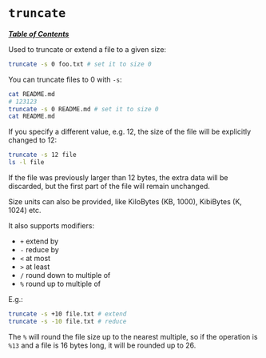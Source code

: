 # `truncate`

[***Table of Contents***](/README.md)

Used to truncate or extend a file to a given size:

```bash
truncate -s 0 foo.txt # set it to size 0
```

You can truncate files to 0 with `-s`:

```bash
cat README.md
# 123123
truncate -s 0 README.md # set it to size 0
cat README.md
```

If you specify a different value, e.g. 12, the size of the file will be
explicitly changed to 12:

```bash
truncate -s 12 file
ls -l file
```

If the file was previously larger than 12 bytes, the extra data will be
discarded, but the first part of the file will remain unchanged.

Size units can also be provided, like KiloBytes (KB, 1000), KibiBytes (K, 1024)
etc.

It also supports modifiers:
- `+` extend by
- `-` reduce by
- `<` at most
- `>` at least
- `/` round down to multiple of
- `%` round up to multiple of

E.g.:

```bash
truncate -s +10 file.txt # extend 
truncate -s -10 file.txt # reduce
```

The `%` will round the file size up to the nearest multiple, so if the
operation is `%13` and a file is 16 bytes long, it will be rounded up to 26.
